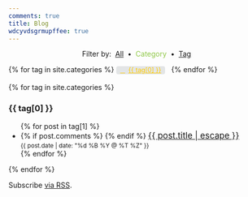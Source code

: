 ```yaml
---
comments: true
title: Blog
wdcyvdsgrmupffee: true
---
```


<style>
  .post-tag {
    background: rgba(79, 94, 104, 0.15);
    border-radius: 4px;
    color: rgb(255, 204, 0);
    display: inline-block;
    font-size: 90%;
    margin-right: .5rem;
    padding: 0 .5rem;
  }
  .post-tag:before {
    content: "\f02b";
    font-family: FontAwesome;
    padding-right: .5em;
  }
  .post-tag:hover {
    background: rgb(143, 200, 71);
    color: rgb(79, 94, 104);
    font-weight: bolder;
    text-decoration: none;
  }
</style>

<p style="text-align: center;">
  Filter by:&nbsp;
  <a href="{{ site.baseURL }}/blog" rel="me">All</a>&nbsp;
  &bull;&nbsp; <span style="color: rgb(143, 200, 71);">Category</span>&nbsp;
  &bull;&nbsp; <a href="{{ site.baseURL }}/blog/tags" rel="me">Tag</a>
</p>

<div class="tags-expo">
  <div class="tags-expo-list">
    {% for tag in site.categories %}
    <a class="post-tag" href="#{{ tag[0] | slugify }}" rel="me">{{ tag[0] }}</a>
    {% endfor %}
  </div>
  <br />
  <div class="tags-expo-section">
    {% for tag in site.categories %}
    <h3 id="{{ tag[0] | slugify }}">{{ tag[0] }}</h3>
    <ul class="tags-expo-posts">
      {% for post in tag[1] %}
      <li>
        {% if post.comments %}
        <span style="float: right;">
          <span style="font-size: larger;">&nbsp;</span><br />
          <span style="font-size: smaller;">
            <a data-disqus-identifier="{{ post.url }}" href="{{ site.baseURL }}{{ post.url }}#disqus_thread" rel="me"></a>
          </span>
        </span>
        {% endif %}
        <span style="font-size: larger;"><a class="post-link" href="{{ site.baseURL }}{{ post.url }}" rel="me">{{ post.title | escape }}</a></span><br />
        <span class="post-meta" style="font-size: smaller;">{{ post.date | date: "%d %B %Y @ %T %Z" }}</span>
      </li>
      {% endfor %}
    </ul>
    {% endfor %}
  </div>
</div>

<p class="rss-subscribe">
  Subscribe <a href="{{ site.baseURL }}/feed.xml">via RSS</a>.
</p>
